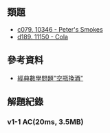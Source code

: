 ## 類題
- [c079. 10346 - Peter's Smokes](https://zerojudge.tw/ShowProblem?problemid=c079)
- [d189. 11150 - Cola](https://zerojudge.tw/ShowProblem?problemid=d189)

## 參考資料
- [經典數學問題"空瓶換酒"](https://blog.csdn.net/paschen/article/details/79840114)

## 解題紀錄
### v1-1 AC(20ms, 3.5MB)